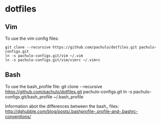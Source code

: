 # dotfiles

## Vim
To use the vim config files:

	git clone --recursive https://github.com/pachulo/dotfiles.git pachulo-configs.git
	ln -s pachulo-configs.git/vim ~/.vim
	ln -s pachulo-configs.git/vim/vimrc ~/.vimrc

## Bash
To use the bash_profile file:
	git clone --recursive https://github.com/pachulo/dotfiles.git pachulo-configs.git
	ln -s pachulo-configs.git/bash_profile ~/.bash_profile

Information abot the differences between the bash_ files:
http://dghubble.com/blog/posts/.bashprofile-.profile-and-.bashrc-conventions/
